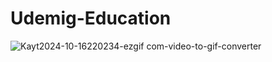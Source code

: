# Udemig-Education
![Kayt2024-10-16220234-ezgif com-video-to-gif-converter](https://github.com/user-attachments/assets/c4fd2c6d-6406-419d-81b5-2a06e0c05c3a)
